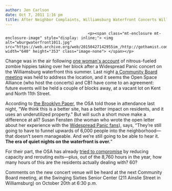 ```yaml
---
author: Jen Carlson
date: Oct 7, 2011 1:16 pm
title: After Neighbor Complaints, Williamsburg Waterfront Concerts Will Move... Slightly
---
```


	
										<p><span class="mt-enclosure mt-enclosure-image" style="display: inline;"> <img alt="wburgwaterfront1011.jpg" src="https://web.archive.org/web/20150427142955im_/http://gothamist.com/attachments/arts_jen/wburgwaterfront1011.jpg" width="640" height="353" class="image-none"> </span></p>

<p>Change was in the air following <a href="https://web.archive.org/web/20150427142955/http://gothamist.com/2011/09/21/video_nitrous_oxide_fueled_fans_ter.php">one woman&apos;s account</a> of nitrous-fueled zombie hippies taking over her block after a Widespread Panic concert on the Williamsburg waterfront this summer. Last night <a href="https://web.archive.org/web/20150427142955/http://gothamist.com/2011/10/04/fight_for_your_right_to_party_at_wi.php">a Community Board meeting</a> was held to address the location, and it seems the Open Space Alliance (who host the concerts) and CB1 have come to an agreement: future events will be held a couple of blocks away, at a vacant lot on Kent and North 11th Street.</p>

<p>According to <a href="https://web.archive.org/web/20150427142955/http://www.brooklynpaper.com/stories/34/41/dtg_concertsmoved_2011_10_14_bk.html">the Brooklyn Paper</a>, the OSA told those in attendance last night, &#x201C;We think this is a better site, has a better impact on residents, and it uses an underutilized property.&quot; But will such a short move make a difference at all? Susan Fensten (the woman who wrote the open letter about her experience with the <a href="https://web.archive.org/web/20150427142955/http://gothamist.com/2011/09/21/concert_attendees_claim_there_was_n.php">Widespread Panic fans</a>), says, &#x201C;They&#x2019;re still going to have to funnel upwards of 6,000 people into the neighborhood&#x2014;that doesn&#x2019;t seem manageable. And we&#x2019;re still going to be able to hear it. <strong>The era of quiet nights on the waterfront is over.</strong>&#x201D;</p>

<p>For their part, the OSA has already <a href="https://web.archive.org/web/20150427142955/http://gothamist.com/2011/05/04/local_curmudgeons_demand_fewer_will.php">tried to compromise</a> by reducing capacity and rerouting exits&#x2014;plus, out of the 8,760 hours in the year, how many hours of this are the residents actually dealing with? 60?</p>

<p>Comments on the new concert venue will be heard at the next Community Board meeting, at the Swinging Sixties Senior Center (211 Ainslie Street in Williamsburg) on October 20th at 6:30 p.m.</p>					
										
									
				